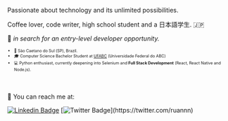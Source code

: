 Passionate about technology and its unlimited possibilities.

Coffee lover, code writer, high school student and a 日本語学生. :jp:

:mag_right: *in search for an entry-level developer opportunity.*

<div style="font-size: 9px">
  
* :round_pushpin: São Caetano do Sul (SP), Brazil. 
* :mortar_board: Computer Science Bachelor Student at <a href="http://www.ufabc.edu.br">UFABC</a> (Universidade Federal do ABC)
* :computer: Python enthusiast, currently deepening into Selenium and <b>Full Stack Development</b> (React, React Native and Node.js).
</div>

<br></br>
:email: You can reach me at:

[![Linkedin Badge](https://img.shields.io/badge/-LinkedIn-blue?style=flat-square&logo=Linkedin&logoColor=white&link=https://www.linkedin.com/in/felipefialho)](https://www.linkedin.com/in/ruanrf)
[![Twitter Badge](https://img.shields.io/badge/-Twitter-1ca0f1?style=flat-square&labelColor=1ca0f1&logo=twitter&logoColor=white&link=https://twitter.com/felipefialho_)](https://twitter.com/ruannn)
 
